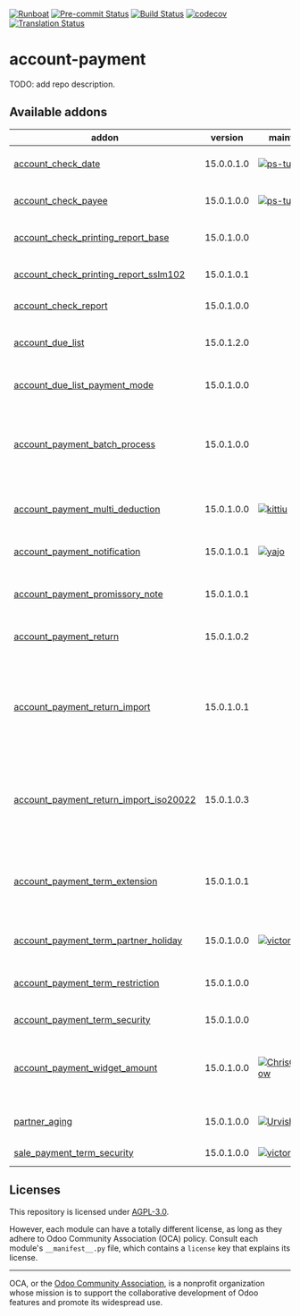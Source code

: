
[![Runboat](https://img.shields.io/badge/runboat-Try%20me-875A7B.png)](https://runboat.odoo-community.org/builds?repo=OCA/account-payment&target_branch=15.0)
[![Pre-commit Status](https://github.com/OCA/account-payment/actions/workflows/pre-commit.yml/badge.svg?branch=15.0)](https://github.com/OCA/account-payment/actions/workflows/pre-commit.yml?query=branch%3A15.0)
[![Build Status](https://github.com/OCA/account-payment/actions/workflows/test.yml/badge.svg?branch=15.0)](https://github.com/OCA/account-payment/actions/workflows/test.yml?query=branch%3A15.0)
[![codecov](https://codecov.io/gh/OCA/account-payment/branch/15.0/graph/badge.svg)](https://codecov.io/gh/OCA/account-payment)
[![Translation Status](https://translation.odoo-community.org/widgets/account-payment-15-0/-/svg-badge.svg)](https://translation.odoo-community.org/engage/account-payment-15-0/?utm_source=widget)

<!-- /!\ do not modify above this line -->

# account-payment

TODO: add repo description.

<!-- /!\ do not modify below this line -->

<!-- prettier-ignore-start -->

[//]: # (addons)

Available addons
----------------
addon | version | maintainers | summary
--- | --- | --- | ---
[account_check_date](account_check_date/) | 15.0.0.1.0 | [![ps-tubtim](https://github.com/ps-tubtim.png?size=30px)](https://github.com/ps-tubtim) | Add check date on payment for check printing
[account_check_payee](account_check_payee/) | 15.0.1.0.0 | [![ps-tubtim](https://github.com/ps-tubtim.png?size=30px)](https://github.com/ps-tubtim) | Add payee on payment for check printing
[account_check_printing_report_base](account_check_printing_report_base/) | 15.0.1.0.0 |  | Account Check Printing Report Base
[account_check_printing_report_sslm102](account_check_printing_report_sslm102/) | 15.0.1.0.1 |  | Allows you to print SSLM102 lined checks.
[account_check_report](account_check_report/) | 15.0.1.0.0 |  | Account Check Report
[account_due_list](account_due_list/) | 15.0.1.2.0 |  | List of open credits and debits, with due date
[account_due_list_payment_mode](account_due_list_payment_mode/) | 15.0.1.0.0 |  | Payment Due List Payment Mode
[account_payment_batch_process](account_payment_batch_process/) | 15.0.1.0.0 |  | Account Batch Payments Processing for Customers Invoices and Supplier Invoices
[account_payment_multi_deduction](account_payment_multi_deduction/) | 15.0.1.0.0 | [![kittiu](https://github.com/kittiu.png?size=30px)](https://github.com/kittiu) | Payment Register with Multiple Deduction
[account_payment_notification](account_payment_notification/) | 15.0.1.0.1 | [![yajo](https://github.com/yajo.png?size=30px)](https://github.com/yajo) | Notifiy upcoming payments
[account_payment_promissory_note](account_payment_promissory_note/) | 15.0.1.0.1 |  | Account Payment Promissory Note
[account_payment_return](account_payment_return/) | 15.0.1.0.2 |  | Manage the return of your payments
[account_payment_return_import](account_payment_return_import/) | 15.0.1.0.1 |  | This module adds a generic wizard to import payment returnfile formats. Is only the base to be extended by anothermodules
[account_payment_return_import_iso20022](account_payment_return_import_iso20022/) | 15.0.1.0.3 |  | This addon allows to import payment returns from ISO 20022 files like PAIN or CAMT.
[account_payment_term_extension](account_payment_term_extension/) | 15.0.1.0.1 |  | Adds rounding, months, weeks and multiple payment days properties on payment term lines
[account_payment_term_partner_holiday](account_payment_term_partner_holiday/) | 15.0.1.0.0 | [![victoralmau](https://github.com/victoralmau.png?size=30px)](https://github.com/victoralmau) | Account Payment Term Partner Holiday
[account_payment_term_restriction](account_payment_term_restriction/) | 15.0.1.0.0 |  | Restricts the usage of Payment Terms Journal Entries
[account_payment_term_security](account_payment_term_security/) | 15.0.1.0.0 |  | Payment Term Security
[account_payment_widget_amount](account_payment_widget_amount/) | 15.0.1.0.0 | [![ChrisOForgeFlow](https://github.com/ChrisOForgeFlow.png?size=30px)](https://github.com/ChrisOForgeFlow) | Extends the payment widget to be able to choose the payment amount
[partner_aging](partner_aging/) | 15.0.1.0.0 | [![Urvisha-OSI](https://github.com/Urvisha-OSI.png?size=30px)](https://github.com/Urvisha-OSI) | Aging as a view - invoices and credits
[sale_payment_term_security](sale_payment_term_security/) | 15.0.1.0.0 | [![victoralmau](https://github.com/victoralmau.png?size=30px)](https://github.com/victoralmau) | Sale Payment Term Security

[//]: # (end addons)

<!-- prettier-ignore-end -->

## Licenses

This repository is licensed under [AGPL-3.0](LICENSE).

However, each module can have a totally different license, as long as they adhere to Odoo Community Association (OCA)
policy. Consult each module's `__manifest__.py` file, which contains a `license` key
that explains its license.

----
OCA, or the [Odoo Community Association](http://odoo-community.org/), is a nonprofit
organization whose mission is to support the collaborative development of Odoo features
and promote its widespread use.

